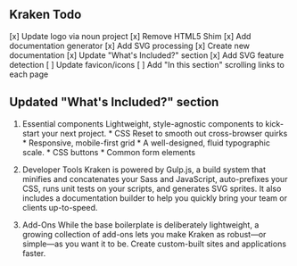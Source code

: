 ## Kraken Todo

[x] Update logo via noun project
[x] Remove HTML5 Shim
[x] Add documentation generator
[x] Add SVG processing
[x] Create new documentation
[x] Update "What's Included?" section
[x] Add SVG feature detection
[ ] Update favicon/icons
[ ] Add "In this section" scrolling links to each page


## Updated "What's Included?" section

1. 	Essential components
	Lightweight, style-agnostic components to kick-start your next project.
		* CSS Reset to smooth out cross-browser quirks
		* Responsive, mobile-first grid
		* A well-designed, fluid typographic scale.
		* CSS buttons
		* Common form elements

2. 	Developer Tools
	Kraken is powered by Gulp.js, a build system that minifies and concatenates your Sass and JavaScript, auto-prefixes your CSS, runs unit tests on your scripts, and generates SVG sprites. It also includes a documentation builder to help you quickly bring your team or clients up-to-speed.

3. 	Add-Ons
	While the base boilerplate is deliberately lightweight, a growing collection of add-ons lets you make Kraken as robust&mdash;or simple&mdash;as you want it to be. Create custom-built sites and applications faster.
